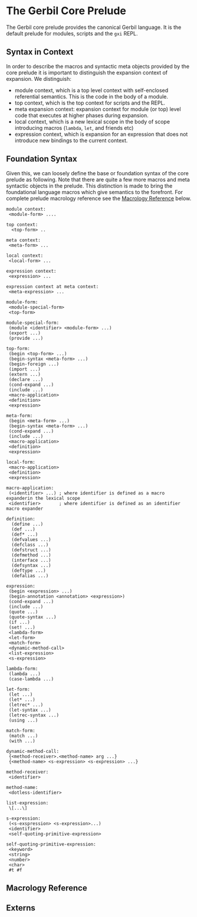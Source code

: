 # The Gerbil Core Prelude

The Gerbil core prelude provides the canonical Gerbil language. It is
the default prelude for modules, scripts and the `gxi` REPL.

## Syntax in Context

In order to describe the macros and syntactic meta objects provided by
the core prelude it is important to distinguish the expansion context
of expansion.
We distinguish:
- module context, which is a top level context with self-enclosed
  referential semantics. This is the code in the body of a module.
- top context, which is the top context for scripts and the REPL.
- meta expansion context: expansion context for module (or top) level code that
  executes at higher phases during expansion.
- local context, which is a new lexical scope in the body of scope
  introducing macros (`lambda`, `let`, and friends etc)
- expression context, which is expansion for an expression that does not introduce
  new bindings to the current context.

## Foundation Syntax

Given this, we can loosely define the base or foundation syntax of the
core prelude as following. Note that there are quite a few more macros
and meta syntactic objects in the prelude. This distinction is made to
bring the foundational language macros which give semantics to the
forefront. For complete prelude macrology reference see the
[Macrology Reference](#macrology-reference) below.

```
module context:
 <module-form> ....

top context:
  <top-form> ..

meta context:
 <meta-form> ...

local context:
 <local-form> ...

expression context:
 <expression> ...

expression context at meta context:
 <meta-expression> ...

module-form:
 <module-special-form>
 <top-form>

module-special-form:
 (module <identifier> <module-form> ...)
 (export ...)
 (provide ...)

top-form:
 (begin <top-form> ...)
 (begin-syntax <meta-form> ...)
 (begin-foreign ...)
 (import ...)
 (extern ...)
 (declare ...)
 (cond-expand ...)
 (include ...)
 <macro-application>
 <definition>
 <expression>

meta-form:
 (begin <meta-form> ...)
 (begin-syntax <meta-form> ...)
 (cond-expand ...)
 (include ...)
 <macro-application>
 <definition>
 <expression>

local-form:
 <macro-application>
 <definition>
 <expression>

macro-application:
 (<identifier> ...) ; where identifier is defined as a macro expanderin the lexical scope
 <identifier>       ; where identifier is defined as an identifier macro expander

definition:
  (define ...)
  (def ...)
  (def* ...)
  (defvalues ...)
  (defclass ...)
  (defstruct ...)
  (defmethod ...)
  (interface ...)
  (defsyntax ...)
  (deftype ...)
  (defalias ...)

expression:
 (begin <expression> ...)
 (begin-annotation <annotation> <expression>)
 (cond-expand ...)
 (include ...)
 (quote ...)
 (quote-syntax ...)
 (if ...)
 (set! ...)
 <lambda-form>
 <let-form>
 <match-form>
 <dynamic-method-call>
 <list-expression>
 <s-expression>

lambda-form:
 (lambda ...)
 (case-lambda ...)

let-form:
 (let ...)
 (let* ...)
 (letrec* ...)
 (let-syntax ...)
 (letrec-syntax ...)
 (using ...)

match-form:
 (match ...)
 (with ...)

dynamic-method-call:
 {<method-receiver>.<method-name> arg ...}
 {<method-name> <s-expression> <s-expression> ...}

method-receiver:
 <identifier>

method-name:
 <dotless-identifier>

list-expression:
 \[...\]

s-expression:
 (<s-exspression> <s-expression>...)
 <identifier>
 <self-quoting-primitive-expression>

self-quoting-primitive-expression:
 <keyword>
 <string>
 <number>
 <char>
 #t #f
```

## Macrology Reference

## Externs

